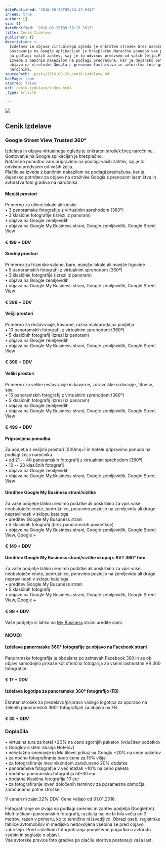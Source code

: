 ```yaml
---
datePublished: '2016-08-29T09:53:17.941Z'
inFeed: true
author: []
via: {}
dateModified: '2016-08-29T09:53:17.381Z'
title: Cenik Izdelave
publisher: {}
description: >-
  Izdelava in objava virtualnega ogleda je enkraten strošek brez naročnine.
  Gostovanje na Google aplikacijah je brezplačno.Natančno ponudbo vam pripravimo
  na podlagi vaših zahtev, saj je to odvisno predvsem od vaših želja.Plačilo se
  izvede z bančnim nakazilom na podlagi predračuna, kar je dejansko potrditev za
  objavo na strežnike Googla s prenosom lastništva in avtorstva foto gradiva na
  naročnika.
sourcePath: _posts/2016-08-29-cenik-izdelave.md
hasPage: true
starred: false
url: cenik-izdelave/index.html
_type: Article

---
```

![](https://the-grid-user-content.s3-us-west-2.amazonaws.com/9a27ebc8-6b43-4eb0-98f2-3804653ea658.png)

## Cenik Izdelave

### Google Street View Trusted 360°

Izdelava in objava virtualnega ogleda je enkraten strošek brez naročnine. Gostovanje na Google aplikacijah je brezplačno.  
Natančno ponudbo vam pripravimo na podlagi vaših zahtev, saj je to odvisno predvsem od vaših želja.  
Plačilo se izvede z bančnim nakazilom na podlagi predračuna, kar je dejansko potrditev za objavo na strežnike Googla s prenosom lastništva in avtorstva foto gradiva na naročnika.

#### Manjši prostori

Primerno za ulične lokale ali kioske  
• 3 panoramske fotografije z virtualnim sprehodom (360º)  
• 3 klasične fotografije (izrezi iz panoram)  
• objava na Google zemljevidih  
• objava na Google My Business strani, Google zemljevidih, Google Street View

#### € 199 + DDV

#### Srednji prostori

Primerno za frizerske salone, bare, manjše lokale ali manjše trgovine  
• 5 panoramskih fotografij z virtualnim sprehodom (360º)  
• 3 klasičnie fotografije (izrezi iz panoram)  
• objava na Google zemljevidih  
• objava na Google My Business strani, Google zemljevidih, Google Street View

#### € 299 + DDV

#### Večji prostori

Primerno za restavracije, kavarne, razna maloprodajna podjetja  
• 10 panoramskih fotografij z virtualnim sprehodom (360º)  
• 5 klasičnih fotografij (izrezi iz panoram)  
• objava na Google zemljevidih  
• objava na Google My Business strani, Google zemljevidih, Google Street View

#### € 399 + DDV

#### Veliki prostori

Primerno za velike restavracije in kavarne, zdravniške ordinacije, fitnese, spa  
• 15 panoramskih fotografij z virtualnim sprehodom (360º)  
• 5 klasičnih fotografij (izrezi iz panoram)  
• objava na Google zemljevidih  
• objava na Google My Business strani, Google zemljevidih, Google Street View

#### € 499 + DDV

#### Pripravljena ponudba

Za podjetja z večjimi prostori (200mq+) in hotele pripravimo ponudo na podlagi želja naročnika.  
• od 21 -- 40 panoramskih fotografij z virtualnim sprehodom (360º)  
• 10 -- 20 klasičnih fotografij  
• objava na Google zemljevidih  
• objava na Google My Business strani, Google zemljevidih, Google Street View

#### Ureditev Google My Business strani/vizitke

Za vaše podjetje lahko uredimo podatke ali poskrbino za vpis vaše neobstoječe enote, podružnice, poravimo pozicijo na zemljevidu ali druge nepravilnosti v sklopu kataloga.  
• ureditev Google My Busuness strani  
• 5 klasičnih fotografij (brez panoramskih posnetkov)  
• objave na Google My Business strani, Google zemljevidih, Google Street View, Google +

#### € 149 + DDV

#### Ureditev Google My Business strani/vizitke skupaj s SVT 360° foto

Za vaše podjetje lahko uredimo podatke ali poskrbino za vpis vaše neobstoječe enote, podružnice, poravimo pozicijo na zemljevidu ali druge nepravilnosti v sklopu kataloga.  
• ureditev Google My Busuness strani  
• 5 klasičnih fotografij  
• objave na Google My Business strani, Google zemljevidih, Google Street View, Google +

#### € 99 + DDV

Vaše podjetje si lahko na [My Business][0] strani uredite sami.

### NOVO!

#### Izdelava panormaske 360° fotografije za objavo na Facebook strani  
Panoramska fotografija je obdelana po zahtevah Facebook 360 in se ob objavi samodejno prikaže kot sferična fotogarija za vsemi lastnostmi VR 360 fotografije.

#### € 17 + DDV

#### Izdelava logotipa za panoramsko 360° fotografijo (FB)  
Ekraten strošek za predelavo/pripravo vašega logotipa za uporabo na želenih panoramskih 360° fotografijah za objavo na FB.

#### € 35 + DDV

### Doplačila

• virtualna tura za hotel +20% na ceno zgornjih paketov (vklučitev podatkov v Googlov sistem iskanja Hotelov)  
• večetažno snemanje in Multilevel prikaz na Googlu +20% na cene paketov  
• za nočno fotografiranje bodo cene za 15% višje  
• za fotografiranje med vikendom zaračunano 20% dodatka  
• panoramske fotografije v več etažah +10% na ceno paketa  
• dodatna panoramska fotografija 50-30 eur  
• dodatna klasična fotografija 10 eur  
• za fotografiranje izven določenih terminov za posamezna območja, zaračunamo potne stroške

V cenah ni zajet 22% DDV. Cene veljajo od 01.01.2016\.

Fotografiranje se izvaja na podlagi smernic in zahtev podjetja Google(tm). Med točkami panoramskih fotografij, razdalja naj ne bi bila večja od 3 metrov, razen v primeru, ko to tehnično ni izvedljivo. Obrazi oseb, registrske tablice avtomobilov in medijsko nedovoljena vsebina se pred objavo zabrišejo. Pred začetkom fotografiranja podpišemo pogodbo o avtorstu vsebin in soglasje o objavi.  
Vse avtorske pravice foto gradiva po plačilu storitve postanejo vaša last.

[0]: https://www.google.com/business/